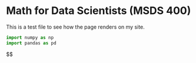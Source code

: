 # Math for Data Scientists (MSDS 400)
This is a test file to see how the page renders on my site.

```python
import numpy as np
import pandas as pd
```
$$
<!--stackedit_data:
eyJoaXN0b3J5IjpbLTIwNDQ1ODIwNTNdfQ==
-->